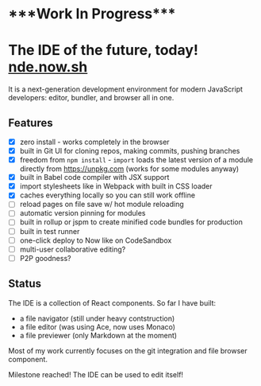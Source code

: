 # \*\*\*Work In Progress\*\*\*

# The IDE of the future, today! [nde.now.sh](https://nde.now.sh)

It is a next-generation development environment for modern JavaScript developers: editor, bundler, and browser all in one.

## Features

 - [x] zero install - works completely in the browser
 - [x] built in Git UI for cloning repos, making commits, pushing branches
 - [x] freedom from `npm install` - `import` loads the latest version of a module directly from https://unpkg.com (works for some modules anyway)
 - [x] built in Babel code compiler with JSX support
 - [x] import stylesheets like in Webpack with built in CSS loader
 - [x] caches everything locally so you can still work offline
 - [ ] reload pages on file save w/ hot module reloading
 - [ ] automatic version pinning for modules
 - [ ] built in rollup or jspm to create minified code bundles for production
 - [ ] built in test runner
 - [ ] one-click deploy to Now like on CodeSandbox
 - [ ] multi-user collaborative editing?
 - [ ] P2P goodness?

## Status

The IDE is a collection of React components. So far I have built:

- a file navigator (still under heavy contstruction)
- a file editor (was using Ace, now uses Monaco)
- a file previewer (only Markdown at the moment)

Most of my work currently focuses on the git integration and file browser component.

Milestone reached! The IDE can be used to edit itself!
